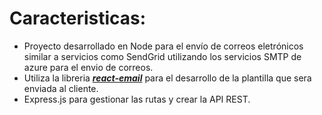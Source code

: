# Caracteristicas: 
 - Proyecto desarrollado en Node para el envío de correos eletrónicos similar a servicios como SendGrid utilizando los servicios SMTP de azure para el envio de correos.
 - Utiliza la libreria ***[react-email](https://react.email/)*** para el desarrollo de la plantilla que sera enviada al cliente.
 - Express.js para gestionar las rutas y crear la API REST.


      
